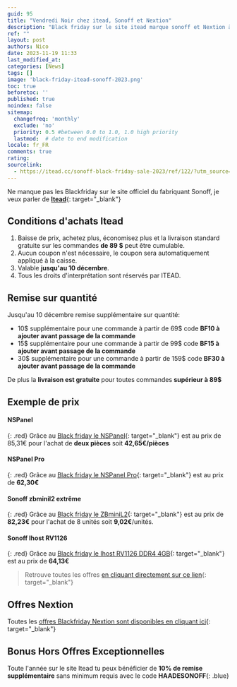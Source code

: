 ```yaml
---
guid: 95
title: "Vendredi Noir chez itead, Sonoff et Nextion"
description: "Black friday sur le site itead marque sonoff et Nextion à prix cassé"
ref: ""
layout: post
authors: Nico
date: 2023-11-19 11:33
last_modified_at: 
categories: [News]
tags: []
image: 'black-friday-itead-sonoff-2023.png'
toc: true
beforetoc: ''
published: true
noindex: false
sitemap:
  changefreq: 'monthly'
  exclude: 'no'
  priority: 0.5 #between 0.0 to 1.0, 1.0 high priority
  lastmod:  # date to end modification
locale: fr_FR
comments: true
rating:  
sourcelink:
  - https://itead.cc/sonoff-black-friday-sale-2023/ref/122/?utm_source=itead&utm_medium=topbanner&utm_campaign=blackfriday
---
```


Ne manque pas les Blackfriday sur le site officiel du fabriquant Sonoff, je veux parler de [**Itead**](https://itead.cc/sonoff-black-friday-sale-2023/ref/122/?utm_source=itead&utm_medium=topbanner&utm_campaign=blackfriday){: target="_blank"}

## Conditions d'achats Itead
1. Baisse de prix, achetez plus, économisez plus et la livraison standard gratuite sur les commandes **de 89 $** peut être cumulable.
2. Aucun coupon n'est nécessaire, le coupon sera automatiquement appliqué à la caisse.
3. Valable **jusqu'au 10 décembre**.
4. Tous les droits d'interprétation sont réservés par ITEAD.

## Remise sur quantité

Jusqu'au 10 décembre remise supplémentaire sur quantité:
- 10$ supplémentaire pour une commande à partir de 69$ code **BF10 à ajouter avant passage de la commande**
- 15$ supplémentaire pour une commande à partir de 99$ code **BF15 à ajouter avant passage de la commande**
- 30$ supplémentaire pour une commande à partir de 159$ code **BF30 à ajouter avant passage de la commande**

De plus la **livraison est gratuite** pour toutes commandes **supérieur à 89$**

## Exemple de prix

#### NSPanel
{: .red}
Grâce au [Black friday le NSPanel](https://itead.cc/product/sonoff-nspanel-smart-scene-wall-switch/ref/122/){: target="_blank"} est au prix de 85,31€ pour l'achat de **deux pièces** soit **42,65€/pièces**
#### NSPanel Pro
{: .red}
Grâce au [Black friday le NSPanel Pro](https://itead.cc/product/sonoff-nspanel-pro-smart-home-control-panel/ref/122/){: target="_blank"} est au prix de **62,30€**
#### Sonoff zbminil2 extrême
{: .red}
Grâce au [Black friday le ZBminiL2](https://itead.cc/product/sonoff-zbminil2-extreme-zigbee-smart-switch-no-neutral-required/ref/122/){: target="_blank"} est au prix de **82,23€** pour l'achat de 8 unités soit **9,02€**/unités.
#### Sonoff Ihost RV1126
{: .red}
Grâce au [Black friday le Ihost RV1126 DDR4 4GB](https://itead.cc/product/sonoff-ihost-smart-home-hub/ref/122/){: target="_blank"} est au prix de **64,13€**

> Retrouve toutes les offres [en cliquant directement sur ce lien](https://itead.cc/sonoff-black-friday-sale-2023/ref/122/?utm_source=itead&utm_medium=topbanner&utm_campaign=blackfriday){: target="_blank"}

## Offres Nextion

Toutes les [offres Blackfriday Nextion sont disponibles en cliquant ici](https://itead.cc/nextion-display/ref/122/?utm_source=itead&utm_medium=topbanner&utm_campaign=blackfriday){: target="_blank"}

## Bonus Hors Offres Exceptionnelles

Toute l'année sur le site Itead tu peux bénéficier de **10% de remise supplémentaire** sans minimum requis avec le code **HAADESONOFF**{: .blue}

